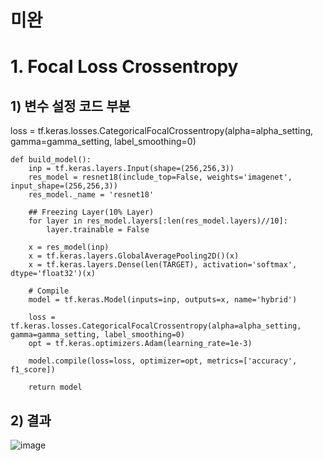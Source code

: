 # 미완
# 1. Focal Loss Crossentropy

## 1) 변수 설정 코드 부분
loss = tf.keras.losses.CategoricalFocalCrossentropy(alpha=alpha_setting, gamma=gamma_setting, label_smoothing=0)

```
def build_model():
    inp = tf.keras.layers.Input(shape=(256,256,3))
    res_model = resnet18(include_top=False, weights='imagenet', input_shape=(256,256,3))
    res_model._name = 'resnet18'

    ## Freezing Layer(10% Layer)
    for layer in res_model.layers[:len(res_model.layers)//10]:
        layer.trainable = False

    x = res_model(inp)
    x = tf.keras.layers.GlobalAveragePooling2D()(x)
    x = tf.keras.layers.Dense(len(TARGET), activation='softmax', dtype='float32')(x)

    # Compile
    model = tf.keras.Model(inputs=inp, outputs=x, name='hybrid')

    loss = tf.keras.losses.CategoricalFocalCrossentropy(alpha=alpha_setting, gamma=gamma_setting, label_smoothing=0)
    opt = tf.keras.optimizers.Adam(learning_rate=1e-3)

    model.compile(loss=loss, optimizer=opt, metrics=['accuracy', f1_score])

    return model
```

## 2) 결과
![image](https://github.com/user-attachments/assets/812d8a73-00b4-4ace-9d6e-c3fb8b1c50e1)

